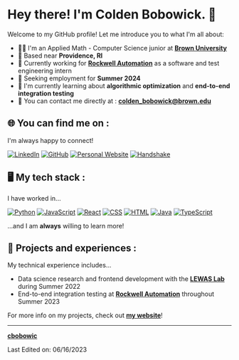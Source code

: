 # Hey there! I'm Colden Bobowick. 👋

Welcome to my GitHub profile! Let me introduce you to what I'm all about:
  
- 👨‍🔧 I'm an Applied Math - Computer Science junior at [**Brown University**](https://www.brown.edu/)
- 📍 Based near **Providence, RI**
- 🏢 Currently working for [**Rockwell Automation**](https://www.rockwellautomation.com/en-us.html) as a software and test engineering intern
- 🔮 Seeking employment for **Summer 2024**
- 🌱 I'm currently learning about **algorithmic optimization** and **end-to-end integration testing**
- 📮 You can contact me directly at : **colden_bobowick@brown.edu**

## 🌐 You can find me on :
I'm always happy to connect!

[![LinkedIn](https://img.shields.io/badge/-LinkedIn-0077B5?logo=linkedin&logoColor=white)](https://www.linkedin.com/in/colden-bobowick/)
[![GitHub](https://img.shields.io/badge/-GitHub-181717?logo=github&logoColor=white)](https://github.com/cbobowic/)
[![Personal Website](https://img.shields.io/badge/-Personal%20Website-4285F4?logo=google-chrome&logoColor=white)](https://www.coldenbobowick.com/)
[![Handshake](https://img.shields.io/badge/-Handshake-000000?logo=handshake&logoColor=white)](https://app.joinhandshake.com/stu/users/33156140)


## 🖥️ My tech stack :
I have worked in...

[![Python](https://img.shields.io/badge/-Python-blue?logo=python&logoColor=white)](https://www.python.org/)
[![JavaScript](https://img.shields.io/badge/-JavaScript-yellow?logo=javascript&logoColor=white)](https://developer.mozilla.org/en-US/docs/Web/JavaScript)
[![React](https://img.shields.io/badge/-React-61DAFB?logo=react&logoColor=white)](https://reactjs.org/)
[![CSS](https://img.shields.io/badge/-CSS3-1572B6?logo=css3&logoColor=white)](https://developer.mozilla.org/en-US/docs/Web/CSS)
[![HTML](https://img.shields.io/badge/-HTML5-E34F26?logo=html5&logoColor=white)](https://developer.mozilla.org/en-US/docs/Web/HTML)
[![Java](https://img.shields.io/badge/-Java-007396?logo=java&logoColor=white)](https://www.oracle.com/java/)
[![TypeScript](https://img.shields.io/badge/-TypeScript-3178C6?logo=typescript&logoColor=white)](https://www.typescriptlang.org/)

...and I am **always** willing to learn more!


## 🚧 Projects and experiences :

My technical experience includes...
- Data science research and frontend development with the [**LEWAS Lab**](http://lewas.ictas.vt.edu/) during Summer 2022
- End-to-end integration testing at [**Rockwell Automation**](https://www.rockwellautomation.com/en-us.html) throughout Summer 2023

For more info on my projects, check out [**my website**](https://www.coldenbobowick.com/#/projects/)!

------
[**cbobowic**](https://github.com/cbobowic)

Last Edited on: 06/16/2023 
